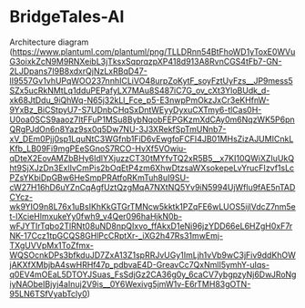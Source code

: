 # BridgeTales-AI
Architecture diagram 
(https://www.plantuml.com/plantuml/png/TLLDRnn54BtFhoWD1yToxE0WVuG3oixkZcN9M9RNXeibL3jTksxSqprqzpXP418d913A8RvnCGS4tFb7-GN-2LJDpans7I9B8xdxrQjNzLxRBqD47-lI9557Gv1vhUPqWOO237nnhICLiVO48urpZoKytF_soyFztUyFzs__JP9mess5SZx5ucRkNMtLq1dduPEPafyLX7MAu8S487iC7G_ov_cXt3YloBUdk_d-xk68JtDdu_9iQhWq-N65j32kLl_Fce_p5-E3nwpPmOkzJxCr3eKHfnW-9YxBz_BiCStpyU7-S7UDnbCHqSxDntWEyyDyxuCXTmy6-tlCas0H-U0oa0SCS9aaoz7ItFFuP1MSu8BybNqobFEPGKzmXdCAy0m6NqzWK5P6pnQRgPJdOn6n8Yaz9sx0q5Dw7NU-3J3XRekfSpTmUNnb7-xV_DEm0Pjj0sp1LquNtC3WGfnb1FiD6vEwgfoFCFI4JB01MHsZizAJUMICnkLKfb_LB09Fi9mgPEeSGnoS7RCO-HvXf5VOwiu-qDteX2EovAMZbBHy6IdlYXjuzzCT30tMYfvTQ2xR5B5__x7KI10QWiXZIuUkQht9SjXJzDn3ExlIvCmPis2bOqEtP4zm6XhwDtzsaWXsokepeLvYrucFIzvf1sLcPZsYKbiDpGBw6HeSmpPRAtfoRKmTuh8uI9SU-cW27H16hD6uYZnCqAgfUztQzgMqA7NXtNQ5Yv9iN5994UjWflu9fAE5nTADCYcz-wk9YIO9n8L76x1uBsIKhKkGTGrTMNcw5kktk1PZqFE6wLUOS5ijlVdcZ7nm5et-lXcieHlmxukeYy0fwh9_v4Qer096haHjkN0b-wFJYTIrTqbo2TlRNt08uND8npQIxvo_ffAkxD1eNi96jzYDD66eL6HZgH0xF7rNK-17Ccz1tpGCQS8GHlPcCRptXr-_iXG2h47Rs31mwEmj-TXgUVVpMx1ToZfmx-WQSOcnkDPs3bfkduJD7ZxA13Z1spRRJvUGy1ImLjh1vVb9wC3jFiv9ddKhOWjAKXfXMbjbA4swHRHf47p_pdbvaE4D-GreavCc7QxNmlI5ymhY-uIqs-q0EV4mOEaL5DTOYJSuas_FsSdjGz2CA36g0y_6caCV7ybgpzyNj6DwJRoNgiyNAObeIBjyj4aInuj2V9is__0Y6Wexivg5jmW1v-E6rTMH83gOTN-95LN6TSfVyabTcly0) 
